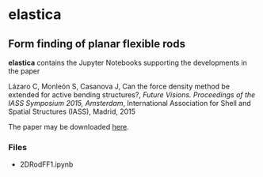 # elastica
## Form finding of planar flexible rods

__elastica__ contains the Jupyter Notebooks supporting the developments in the paper

Lázaro C, Monleón S, Casanova J, Can the force density method be extended for active bending structures?, _Future Visions. Proceedings of the IASS Symposium 2015, Amsterdam_, International Association for Shell and Spatial Structures (IASS), Madrid, 2015

The paper may be downloaded [here](https://www.researchgate.net/profile/C_Lazaro2/publication/281377054_Can_the_force_density_method_be_extended_for_active_bending_structures/links/55e4a41908ae2fac4722ed37.pdf).

### Files

* 2DRodFF1.ipynb
